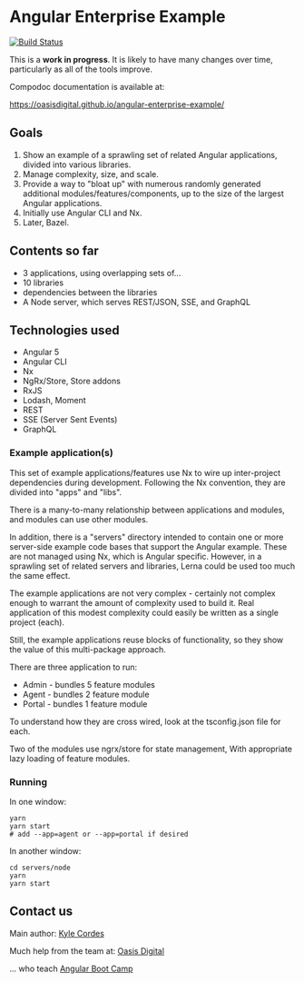 # Angular Enterprise Example

[![Build Status](https://travis-ci.org/OasisDigital/scalable-enterprise-angular.svg?branch=master)](https://travis-ci.org/OasisDigital/scalable-enterprise-angular)

This is a **work in progress**. It is likely to have many changes over time,
particularly as all of the tools improve.

Compodoc documentation is available at:

https://oasisdigital.github.io/angular-enterprise-example/

## Goals

1. Show an example of a sprawling set of related Angular applications, divided
   into various libraries.
2. Manage complexity, size, and scale.
3. Provide a way to "bloat up" with numerous randomly generated additional
   modules/features/components, up to the size of the largest Angular
   applications.
4. Initially use Angular CLI and Nx.
5. Later, Bazel.

## Contents so far

* 3 applications, using overlapping sets of...
* 10 libraries
* dependencies between the libraries
* A Node server, which serves REST/JSON, SSE, and GraphQL

## Technologies used

* Angular 5
* Angular CLI
* Nx
* NgRx/Store, Store addons
* RxJS
* Lodash, Moment
* REST
* SSE (Server Sent Events)
* GraphQL

### Example application(s)

This set of example applications/features use Nx to wire up inter-project
dependencies during development. Following the Nx convention, they are divided
into "apps" and "libs".

There is a many-to-many relationship between applications and modules, and
modules can use other modules.

In addition, there is a "servers" directory intended to contain one or more
server-side example code bases that support the Angular example. These are not
managed using Nx, which is Angular specific. However, in a sprawling set of
related servers and libraries, Lerna could be used too much the same effect.

The example applications are not very complex - certainly not complex enough to
warrant the amount of complexity used to build it. Real application of this
modest complexity could easily be written as a single project (each).

Still, the example applications reuse blocks of functionality, so they show the
value of this multi-package approach.

There are three application to run:

* Admin - bundles 5 feature modules
* Agent - bundles 2 feature module
* Portal - bundles 1 feature module

To understand how they are cross wired, look at the tsconfig.json file for each.

Two of the modules use ngrx/store for state management, With appropriate lazy
loading of feature modules.

### Running

In one window:

```
yarn
yarn start
# add --app=agent or --app=portal if desired
```

In another window:

```
cd servers/node
yarn
yarn start
```

## Contact us

Main author: [Kyle Cordes](http://kylecordes.com/)

Much help from the team at: [Oasis Digital](https://oasisdigital.com/)

... who teach [Angular Boot Camp](https://angularbootcamp.com/)
